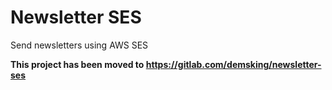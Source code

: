 # Newsletter SES

Send newsletters using AWS SES

**This project has been moved to https://gitlab.com/demsking/newsletter-ses**
